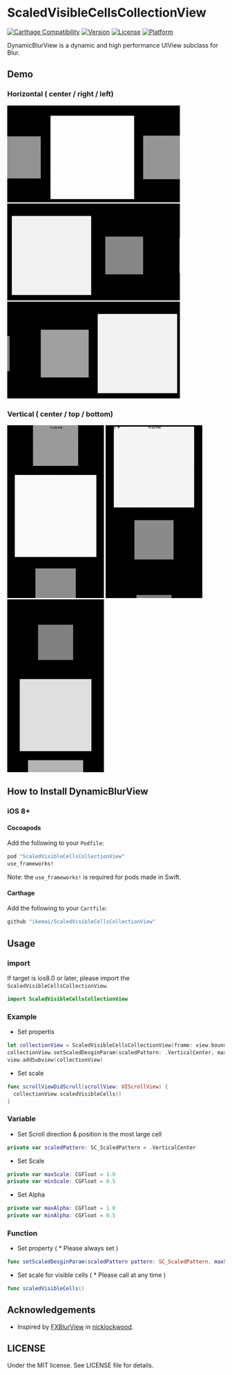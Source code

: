 # ScaledVisibleCellsCollectionView

[![Carthage Compatibility](https://img.shields.io/badge/carthage-✓-f2a77e.svg?style=flat)](https://github.com/Carthage/Carthage/)
[![Version](https://img.shields.io/cocoapods/v/DynamicBlurView.svg?style=flat)](http://cocoadocs.org/docsets/DynamicBlurView)
[![License](https://img.shields.io/cocoapods/l/DynamicBlurView.svg?style=flat)](http://cocoadocs.org/docsets/DynamicBlurView)
[![Platform](https://img.shields.io/cocoapods/p/DynamicBlurView.svg?style=flat)](http://cocoadocs.org/docsets/DynamicBlurView)

DynamicBlurView is a dynamic and high performance UIView subclass for Blur.

## Demo

### Horizontal ( center / right / left)
![Gif](https://github.com/ikemai/assets/blob/master/ScaledVisibleCellsCollectionView/horizontal_center.gif) ![Gif](https://github.com/ikemai/assets/blob/master/ScaledVisibleCellsCollectionView/horizontal_left.gif) ![Gif](https://github.com/ikemai/assets/blob/master/ScaledVisibleCellsCollectionView/horizontal_right.gif)

### Vertical ( center / top / bottom)
![Gif](https://github.com/ikemai/assets/blob/master/ScaledVisibleCellsCollectionView/vertical_center.gif) ![Gif](https://github.com/ikemai/assets/blob/master/ScaledVisibleCellsCollectionView/vertical_top.gif) ![Gif](https://github.com/ikemai/assets/blob/master/ScaledVisibleCellsCollectionView/vertical_bottom.gif)

## How to Install DynamicBlurView

### iOS 8+

#### Cocoapods

Add the following to your `Podfile`:

```Ruby
pod "ScaledVisibleCellsCollectionView"
use_frameworks!
```
Note: the `use_frameworks!` is required for pods made in Swift.

#### Carthage

Add the following to your `Cartfile`:

```Ruby
github "ikemai/ScaledVisibleCellsCollectionView"
```


## Usage

### import

If target is ios8.0 or later, please import the `ScaledVisibleCellsCollectionView`.

```Swift
import ScaledVisibleCellsCollectionView
```

### Example

* Set propertis

```swift
let collectionView = ScaledVisibleCellsCollectionView(frame: view.bounds)
collectionView.setScaledDesginParam(scaledPattern: .VerticalCenter, maxScale: 1.2, minScale: 0.5, maxAlpha: 1.0, minAlpha: 0.5)
view.addSubview(collectionView)
```

* Set scale

```swift
func scrollViewDidScroll(scrollView: UIScrollView) {
  collectionView.scaledVisibleCells()
}
```

### Variable


* Set Scroll direction & position is the most large cell

```swift
private var scaledPattern: SC_ScaledPattern = .VerticalCenter
```

* Set Scale

```Swift
private var maxScale: CGFloat = 1.0
private var minScale: CGFloat = 0.5
```

* Set Alpha

```Swift
private var maxAlpha: CGFloat = 1.0
private var minAlpha: CGFloat = 0.5
```


### Function

* Set property ( * Please always set )

```swift
func setScaledDesginParam(scaledPattern pattern: SC_ScaledPattern, maxScale: CGFloat, minScale: CGFloat, maxAlpha: CGFloat, minAlpha: CGFloat)
```

* Set scale for visible cells ( * Please call at any time )

```swift
func scaledVisibleCells()
```

## Acknowledgements

* Inspired by [FXBlurView](https://github.com/nicklockwood/FXBlurView) in [nicklockwood](https://github.com/nicklockwood).

## LICENSE

Under the MIT license. See LICENSE file for details.
